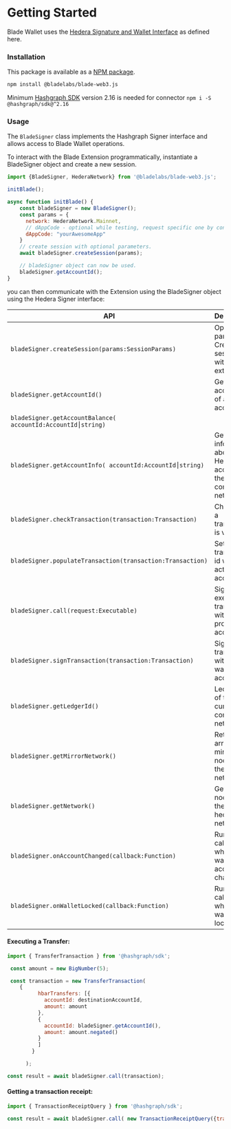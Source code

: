 # Getting Started

Blade Wallet uses the [Hedera Signature and Wallet Interface](https://hips.hedera.com/hip/hip-338) as defined here.

### Installation

This package is available as a [NPM package](https://www.npmjs.com/package/@bladelabs/blade-web3.js).

```bash
npm install @bladelabs/blade-web3.js
```

Minimum [Hashgraph SDK](https://github.com/hashgraph/hedera-sdk-js) version 2.16 is needed for connector `npm i -S @hashgraph/sdk@^2.16`

### Usage

The `BladeSigner` class implements the Hashgraph Signer interface and allows access to Blade Wallet operations.

To interact with the Blade Extension programmatically, instantiate a BladeSigner object and create a new session.

```javascript
import {BladeSigner, HederaNetwork} from '@bladelabs/blade-web3.js';

initBlade();

async function initBlade() {
    const bladeSigner = new BladeSigner();
    const params = {
      network: HederaNetwork.Mainnet,
      // dAppCode - optional while testing, request specific one by contacting us.
      dAppCode: "yourAwesomeApp"
    }
    // create session with optional parameters.
    await bladeSigner.createSession(params);

    // bladeSigner object can now be used.
    bladeSigner.getAccountId();
}
```

you can then communicate with the Extension using the BladeSigner object using the Hedera Signer interface:

| API                                                          | Description                                                      |
| ------------------------------------------------------------ | ---------------------------------------------------------------- |
| `bladeSigner.createSession(params:SessionParams)`            | Optional params. Create session with Blade extension.            |
| `bladeSigner.getAccountId()`                                 | Get accountId of active account.                                 |
| `bladeSigner.getAccountBalance( accountId:AccountId⎮string)` |                                                                  |
| `bladeSigner.getAccountInfo( accountId:AccountId⎮string)`    | Get information about a Hedera account on the connected network. |
| `bladeSigner.checkTransaction(transaction:Transaction)`      | Check that a transaction is valid.                               |
| `bladeSigner.populateTransaction(transaction:Transaction)`   | Set transaction id with active account.                          |
| `bladeSigner.call(request:Executable)`                       | Sign and execute a transaction with provider account.            |
| `bladeSigner.signTransaction(transaction:Transaction)`       | Sign a transaction with active wallet account.                   |
| `bladeSigner.getLedgerId()`                                  | Ledger Id of the currently connected network.                    |
| `bladeSigner.getMirrorNetwork()`                             | Return array of mirror nodes for the current network.            |
| `bladeSigner.getNetwork()`                                   | Get map of nodes for the current hedera network.                 |
| `bladeSigner.onAccountChanged(callback:Function)`            | Run callback when the wallet account changes.                    |
| `bladeSigner.onWalletLocked(callback:Function)`              | Run callback when the wallet is locked.                          |

#### Executing a Transfer:

```javascript
import { TransferTransaction } from '@hashgraph/sdk';

 const amount = new BigNumber(5);

 const transaction = new TransferTransaction(
    {
          hbarTransfers: [{
            accountId: destinationAccountId,
            amount: amount
          },
          {
            accountId: bladeSigner.getAccountId(),
            amount: amount.negated()
          }
          ]
        }

      );

const result = await bladeSigner.call(transaction);
```

#### Getting a transaction receipt:

```javascript
import { TransactionReceiptQuery } from '@hashgraph/sdk';

const result = await bladeSigner.call( new TransactionReceiptQuery({transactionId:transactionId}));
```

##
